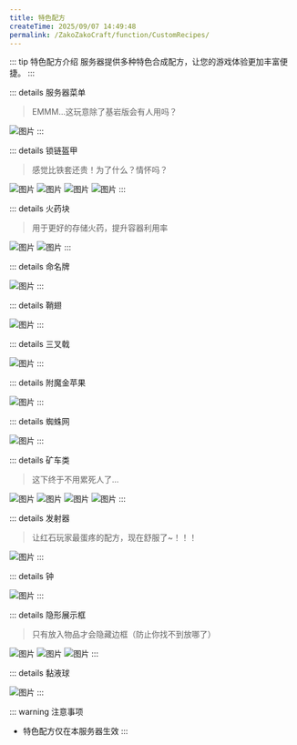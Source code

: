 ```yaml
---
title: 特色配方
createTime: 2025/09/07 14:49:48
permalink: /ZakoZakoCraft/function/CustomRecipes/
---
```


::: tip 特色配方介绍
服务器提供多种特色合成配方，让您的游戏体验更加丰富便捷。
:::

::: details 服务器菜单

> EMMM...这玩意除了基岩版会有人用吗？

![图片](/assets/ZakoZakoCraft/function/CustomRecipes/1.png)
:::

::: details 锁链盔甲

> 感觉比铁套还贵！为了什么？情怀吗？

![图片](/assets/ZakoZakoCraft/function/CustomRecipes/2.png)
![图片](/assets/ZakoZakoCraft/function/CustomRecipes/3.png)
![图片](/assets/ZakoZakoCraft/function/CustomRecipes/4.png)
![图片](/assets/ZakoZakoCraft/function/CustomRecipes/5.png)
:::

::: details 火药块

> 用于更好的存储火药，提升容器利用率

![图片](/assets/ZakoZakoCraft/function/CustomRecipes/6.png)
![图片](/assets/ZakoZakoCraft/function/CustomRecipes/7.png)
:::

::: details 命名牌

![图片](/assets/ZakoZakoCraft/function/CustomRecipes/8.png)
:::

::: details 鞘翅

![图片](/assets/ZakoZakoCraft/function/CustomRecipes/9.png)
:::

::: details 三叉戟

![图片](/assets/ZakoZakoCraft/function/CustomRecipes/10.png)
:::

::: details 附魔金苹果

![图片](/assets/ZakoZakoCraft/function/CustomRecipes/11.png)
:::

::: details 蜘蛛网

![图片](/assets/ZakoZakoCraft/function/CustomRecipes/12.png)
:::

::: details 矿车类

> 这下终于不用累死人了...

![图片](/assets/ZakoZakoCraft/function/CustomRecipes/13.png)
![图片](/assets/ZakoZakoCraft/function/CustomRecipes/14.png)
![图片](/assets/ZakoZakoCraft/function/CustomRecipes/15.png)
![图片](/assets/ZakoZakoCraft/function/CustomRecipes/16.png)
:::

::: details 发射器

> 让红石玩家最蛋疼的配方，现在舒服了~！！！

![图片](/assets/ZakoZakoCraft/function/CustomRecipes/17.png)
:::

::: details 钟

![图片](/assets/ZakoZakoCraft/function/CustomRecipes/18.png)
:::

::: details 隐形展示框

> 只有放入物品才会隐藏边框（防止你找不到放哪了）

![图片](/assets/ZakoZakoCraft/function/CustomRecipes/19.png)
![图片](/assets/ZakoZakoCraft/function/CustomRecipes/20.png)
![图片](/assets/ZakoZakoCraft/function/CustomRecipes/21.png)
:::

::: details 黏液球

![图片](/assets/ZakoZakoCraft/function/CustomRecipes/22.png)
:::

::: warning 注意事项
- 特色配方仅在本服务器生效
:::